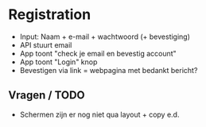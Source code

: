 # Registration

- Input: Naam + e-mail + wachtwoord (+ bevestiging)
- API stuurt email
- App toont "check je email en bevestig account"
- App toont "Login" knop
- Bevestigen via link = webpagina met bedankt bericht?

## Vragen / TODO

- Schermen zijn er nog niet qua layout + copy e.d.




